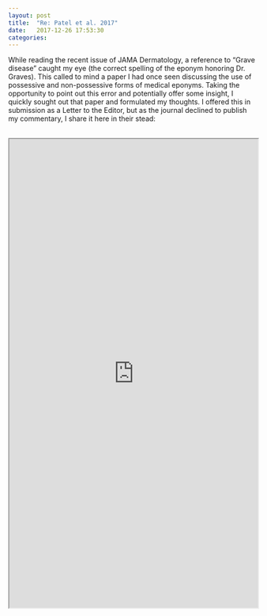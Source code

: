 ```yaml
---
layout: post
title:  "Re: Patel et al. 2017"
date:   2017-12-26 17:53:30
categories: 
---
```


While reading the recent issue of JAMA Dermatology, a reference to “Grave disease” caught my eye (the correct spelling of the eponym honoring Dr. Graves). This called to mind a paper I had once seen discussing the use of possessive and non-possessive forms of medical eponyms. Taking the opportunity to point out this error and potentially offer some insight, I quickly sought out that paper and formulated my thoughts. I offered this in submission as a Letter to the Editor, but as the journal declined to publish my commentary, I share it here in their stead:
  <br><br>
<iframe src="https://drive.google.com/file/d/10nk0TVYNQP8jvAODPCNMCqUGGoisi8Om/preview" width="100%" height="950"></iframe>
